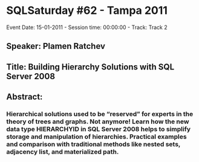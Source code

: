 # SQLSaturday #62 - Tampa 2011
Event Date: 15-01-2011 - Session time: 00:00:00 - Track: Track 2
## Speaker: Plamen Ratchev
## Title: Building Hierarchy Solutions with SQL Server 2008
## Abstract:
### Hierarchical solutions used to be “reserved” for experts in the theory of trees and graphs. Not anymore! Learn how the new data type HIERARCHYID in SQL Server 2008 helps to simplify storage and manipulation of hierarchies. Practical examples and comparison with traditional methods like nested sets, adjacency list, and materialized path.
